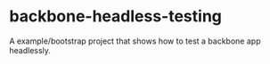 backbone-headless-testing
=========================

A example/bootstrap project that shows how to test a backbone app headlessly.
